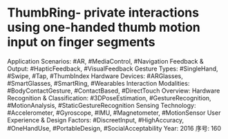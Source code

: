 # ThumbRing- private interactions using one-handed thumb motion input on  finger segments

Application Scenarios: #AR, #MediaControl, #Navigation
Feedback & Output: #HapticFeedback, #VisualFeedback
Gesture Types: #SingleHand, #Swipe, #Tap, #ThumbIndex
Hardware Devices: #ARGlasses, #SmartGlasses, #SmartRing, #Wearables
Interaction Modalities: #BodyContactGesture, #ContactBased, #DirectTouch
Overview: Hardware
Recognition & Classification: #3DPoseEstimation, #GestureRecognition, #MotionAnalysis, #StaticGestureRecognition
Sensing Technology: #Accelerometer, #Gyroscope, #IMU, #Magnetometer, #MotionSensor
User Experience & Design Factors: #DiscreetInput, #HighAccuracy, #OneHandUse, #PortableDesign, #SocialAcceptability
Year: 2016
序号: 160